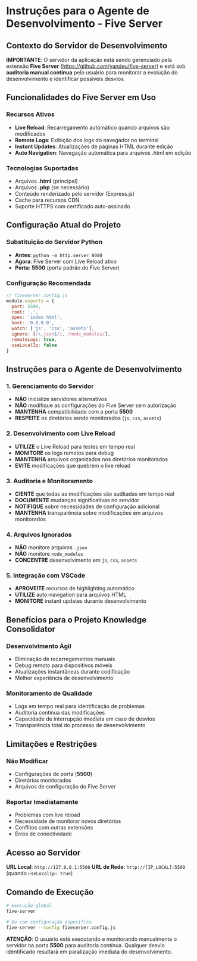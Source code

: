 # Instruções para o Agente de Desenvolvimento - Five Server

## Contexto do Servidor de Desenvolvimento

**IMPORTANTE**: O servidor da aplicação está sendo gerenciado pela extensão **Five Server** (https://github.com/yandeu/five-server) e está sob **auditoria manual contínua** pelo usuário para monitorar a evolução do desenvolvimento e identificar possíveis desvios.

## Funcionalidades do Five Server em Uso

### Recursos Ativos

- **Live Reload**: Recarregamento automático quando arquivos são modificados
- **Remote Logs**: Exibição dos logs do navegador no terminal
- **Instant Updates**: Atualizações de páginas HTML durante edição
- **Auto Navigation**: Navegação automática para arquivos .html em edição


### Tecnologias Suportadas

- Arquivos **.html** (principal)
- Arquivos **.php** (se necessário)
- Conteúdo renderizado pelo servidor (Express.js)
- Cache para recursos CDN
- Suporte HTTPS com certificado auto-assinado


## Configuração Atual do Projeto

### Substituição do Servidor Python

- **Antes**: `python -m http.server 8080`
- **Agora**: Five Server com Live Reload ativo
- **Porta**: **5500** (porta padrão do Five Server)


### Configuração Recomendada

```javascript
// fiveserver.config.js
module.exports = {
  port: 5500,
  root: '.',
  open: 'index.html',
  host: '0.0.0.0',
  watch: ['js', 'css', 'assets'],
  ignore: [/\.json$/i, /node_modules/],
  remoteLogs: true,
  useLocalIp: false
}
```


## Instruções para o Agente de Desenvolvimento

### 1. Gerenciamento do Servidor

- **NÃO** inicialize servidores alternativos
- **NÃO** modifique as configurações do Five Server sem autorização
- **MANTENHA** compatibilidade com a porta **5500**
- **RESPEITE** os diretórios sendo monitorados (`js`, `css`, `assets`)


### 2. Desenvolvimento com Live Reload

- **UTILIZE** o Live Reload para testes em tempo real
- **MONITORE** os logs remotos para debug
- **MANTENHA** arquivos organizados nos diretórios monitorados
- **EVITE** modificações que quebrem o live reload


### 3. Auditoria e Monitoramento

- **CIENTE** que todas as modificações são auditadas em tempo real
- **DOCUMENTE** mudanças significativas no servidor
- **NOTIFIQUE** sobre necessidades de configuração adicional
- **MANTENHA** transparência sobre modificações em arquivos monitorados


### 4. Arquivos Ignorados

- **NÃO** monitore arquivos `.json`
- **NÃO** monitore `node_modules`
- **CONCENTRE** desenvolvimento em `js`, `css`, `assets`


### 5. Integração com VSCode

- **APROVEITE** recursos de highlighting automático
- **UTILIZE** auto-navigation para arquivos HTML
- **MONITORE** instant updates durante desenvolvimento


## Benefícios para o Projeto Knowledge Consolidator

### Desenvolvimento Ágil

- Eliminação de recarregamentos manuais
- Debug remoto para dispositivos móveis
- Atualizações instantâneas durante codificação
- Melhor experiência de desenvolvimento


### Monitoramento de Qualidade

- Logs em tempo real para identificação de problemas
- Auditoria contínua das modificações
- Capacidade de interrupção imediata em caso de desvios
- Transparência total do processo de desenvolvimento


## Limitações e Restrições

### Não Modificar

- Configurações de porta (**5500**)
- Diretórios monitorados
- Arquivos de configuração do Five Server


### Reportar Imediatamente

- Problemas com live reload
- Necessidade de monitorar novos diretórios
- Conflitos com outras extensões
- Erros de conectividade


## Acesso ao Servidor

**URL Local**: `http://127.0.0.1:5500`
**URL de Rede**: `http://[IP_LOCAL]:5500` (quando `useLocalIp: true`)

## Comando de Execução

```bash
# Execução global
five-server

# Ou com configuração específica
five-server --config fiveserver.config.js
```

**ATENÇÃO**: O usuário está executando e monitorando manualmente o servidor na porta **5500** para auditoria contínua. Qualquer desvio identificado resultará em paralização imediata do desenvolvimento.

